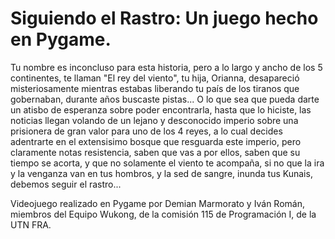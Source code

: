 # Siguiendo el Rastro: Un juego hecho en Pygame.
  
Tu nombre es inconcluso para esta historia, pero a lo largo y ancho de los 5 continentes, te llaman "El rey del viento", tu hija, Orianna, desapareció misteriosamente mientras estabas liberando tu país de los tiranos que gobernaban, durante años buscaste pistas... O lo que sea que pueda darte un atisbo de esperanza sobre poder encontrarla, hasta que lo hiciste, las noticias llegan volando de un lejano y desconocido imperio sobre una prisionera de gran valor para uno de los 4 reyes, a lo cual decides adentrarte en el extensisimo bosque que resguarda este imperio, pero claramente notas resistencia, saben que vas a por ellos, saben que su tiempo se acorta, y que no solamente el viento te acompaña, si no que la ira y la venganza van en tus hombros, y la sed de sangre, inunda tus Kunais, debemos seguir el rastro...


Videojuego realizado en Pygame por Demian Marmorato y Iván Román, miembros del Equipo Wukong, de la comisión 115 de Programación I, de la UTN FRA.
